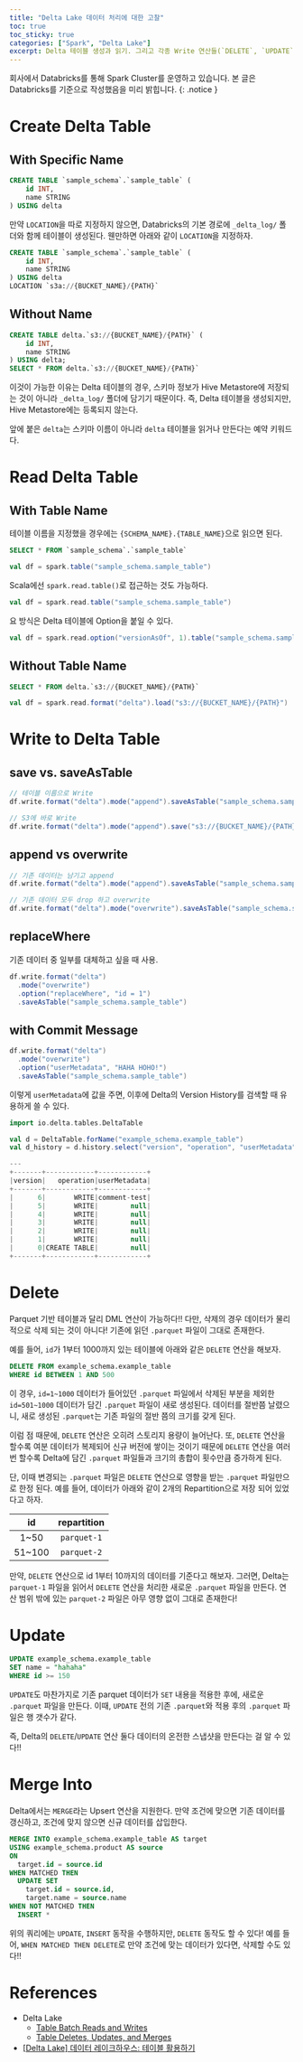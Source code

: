 ```yaml
---
title: "Delta Lake 데이터 처리에 대한 고찰"
toc: true
toc_sticky: true
categories: ["Spark", "Delta Lake"]
excerpt: Delta 테이블 생성과 읽기. 그리고 각종 Write 연산들(`DELETE`, `UPDATE`, `replaceWhere`, `MERGE INTO`)에 대한 고찰
---
```


회사에서 Databricks를 통해 Spark Cluster를 운영하고 있습니다. 본 글은 Databricks를 기준으로 작성했음을 미리 밝힙니다.
{: .notice }

# Create Delta Table

## With Specific Name

```sql
CREATE TABLE `sample_schema`.`sample_table` (
    id INT,
    name STRING
) USING delta
```

만약 `LOCATION`을 따로 지정하지 않으면, Databricks의 기본 경로에 `_delta_log/` 폴더와 함께 테이블이 생성된다. 웬만하면 아래와 같이 `LOCATION`을 지정하자.

```sql
CREATE TABLE `sample_schema`.`sample_table` (
    id INT,
    name STRING
) USING delta
LOCATION `s3a://{BUCKET_NAME}/{PATH}`
```

## Without Name

```sql
CREATE TABLE delta.`s3://{BUCKET_NAME}/{PATH}` (
    id INT,
    name STRING
) USING delta;
SELECT * FROM delta.`s3://{BUCKET_NAME}/{PATH}`
```

이것이 가능한 이유는 Delta 테이블의 경우, 스키마 정보가 Hive Metastore에 저장되는 것이 아니라 `_delta_log/` 폴더에 담기기 때문이다. 즉, Delta 테이블을 생성되지만, Hive Metastore에는 등록되지 않는다.

앞에 붙은 `delta`는 스키마 이름이 아니라 `delta` 테이블을 읽거나 만든다는 예약 키워드다.

# Read Delta Table

## With Table Name

테이블 이름을 지정했을 경우에는 `{SCHEMA_NAME}.{TABLE_NAME}`으로 읽으면 된다.

```sql
SELECT * FROM `sample_schema`.`sample_table`
```

```scala
val df = spark.table("sample_schema.sample_table")
```

Scala에선 `spark.read.table()`로 접근하는 것도 가능하다.

```scala
val df = spark.read.table("sample_schema.sample_table")
```

요 방식은 Delta 테이블에 Option을 붙일 수 있다.

```scala
val df = spark.read.option("versionAsOf", 1).table("sample_schema.sample_table")
```

## Without Table Name

```sql
SELECT * FROM delta.`s3://{BUCKET_NAME}/{PATH}`
```

```scala
val df = spark.read.format("delta").load("s3://{BUCKET_NAME}/{PATH}")
```

# Write to Delta Table

## save vs. saveAsTable

```scala
// 테이블 이름으로 Write
df.write.format("delta").mode("append").saveAsTable("sample_schema.sample_table")

// S3에 바로 Write
df.write.format("delta").mode("append").save("s3://{BUCKET_NAME}/{PATH}")
```

## append vs overwrite

```scala
// 기존 데이터는 남기고 append
df.write.format("delta").mode("append").saveAsTable("sample_schema.sample_table")

// 기존 데이터 모두 drop 하고 overwrite
df.write.format("delta").mode("overwrite").saveAsTable("sample_schema.sample_table")
```

## replaceWhere

기존 데이터 중 일부를 대체하고 싶을 때 사용.

```scala
df.write.format("delta")
  .mode("overwrite")
  .option("replaceWhere", "id = 1")
  .saveAsTable("sample_schema.sample_table")
```

## with Commit Message

```scala
df.write.format("delta")
  .mode("overwrite")
  .option("userMetadata", "HAHA HOHO!")
  .saveAsTable("sample_schema.sample_table")
```

이렇게 `userMetadata`에 값을 주면, 이후에 Delta의 Version History를 검색할 때 유용하게 쓸 수 있다.

```scala
import io.delta.tables.DeltaTable

val d = DeltaTable.forName("example_schema.example_table")
val d_history = d.history.select("version", "operation", "userMetadata").show()

---
+-------+------------+------------+
|version|   operation|userMetadata|
+-------+------------+------------+
|      6|       WRITE|comment-test|
|      5|       WRITE|        null|
|      4|       WRITE|        null|
|      3|       WRITE|        null|
|      2|       WRITE|        null|
|      1|       WRITE|        null|
|      0|CREATE TABLE|        null|
+-------+------------+------------+
```


# Delete

Parquet 기반 테이블과 달리 DML 연산이 가능하다!! 다만, 삭제의 경우 데이터가 물리적으로 삭제 되는 것이 아니다! 기존에 읽던 `.parquet` 파일이 그대로 존재한다.

예를 들어, `id`가 1부터 1000까지 있는 테이블에 아래와 같은 `DELETE` 연산을 해보자.

```sql
DELETE FROM example_schema.example_table
WHERE id BETWEEN 1 AND 500
```

이 경우, `id=1~1000` 데이터가 들어있던 `.parquet` 파일에서 삭제된 부분을 제외한 `id=501~1000` 데이터가 담긴 `.parquet` 파일이 새로 생성된다. 데이터를 절반쯤 날렸으니, 새로 생성된 `.parquet`는 기존 파일의 절반 쯤의 크기를 갖게 된다.

이럼 점 때문에, `DELETE` 연산은 오히려 스토리지 용량이 늘어난다. 또, `DELETE` 연산을 할수록 여분 데이터가 복제되어 신규 버전에 쌓이는 것이기 때문에 `DELETE` 연산을 여러번 할수록 Delta에 담긴 `.parquet` 파일들과 크기의 총합이 횟수만큼 증가하게 된다.

단, 이때 변경되는 `.parquet` 파일은 `DELETE` 연산으로 영향을 받는 `.parquet` 파일만으로 한정 된다. 예를 들어, 데이터가 아래와 같이 2개의 Repartition으로 저장 되어 있었다고 하자.

| id | repartition |
|:---:|:---:|
| 1~50 | `parquet-1` |
| 51~100 | `parquet-2` |

만약, `DELETE` 연산으로 id 1부터 10까지의 데이터를 기준다고 해보자. 그러면, Delta는 `parquet-1` 파일을 읽어서 `DELETE` 연산을 처리한 새로운 `.parquet` 파일을 만든다. 연산 범위 밖에 있는 `parquet-2` 파일은 아무 영향 없이 그대로 존재한다!


# Update

```sql
UPDATE example_schema.example_table
SET name = "hahaha"
WHERE id >= 150
```

`UPDATE`도 마찬가지로 기존 parquet 데이터가 `SET` 내용을 적용한 후에, 새로운 `.parquet` 파일을 만든다. 이때, `UPDATE` 전의 기존 `.parquet`와 적용 후의 `.parquet` 파일은 행 갯수가 같다.

즉, Delta의 `DELETE`/`UPDATE` 연산 둘다 데이터의 온전한 스냅샷을 만든다는 걸 알 수 있다!!


# Merge Into

Delta에서는 `MERGE`라는 Upsert 연산을 지원한다. 만약 조건에 맞으면 기존 데이터를 갱신하고, 조건에 맞지 않으면 신규 데이터를 삽입한다.

```sql
MERGE INTO example_schema.example_table AS target
USING example_schema.product AS source
ON
  target.id = source.id
WHEN MATCHED THEN
  UPDATE SET
    target.id = source.id,
    target.name = source.name
WHEN NOT MATCHED THEN
  INSERT *
```

위의 쿼리에는 `UPDATE`, `INSERT` 동작을 수행하지만, `DELETE` 동작도 할 수 있다! 예를 들어, `WHEN MATCHED THEN DELETE`로 만약 조건에 맞는 데이터가 있다면, 삭제할 수도 있다!!

# References

- Delta Lake
  - [Table Batch Reads and Writes](https://docs.delta.io/latest/delta-batch.html)
  - [Table Deletes, Updates, and Merges](https://docs.delta.io/latest/delta-update.html)
- [[Delta Lake] 데이터 레이크하우스: 테이블 활용하기](https://data-engineer-tech.tistory.com/55)
